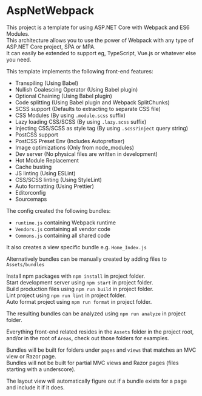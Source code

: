 # AspNetWebpack

This project is a template for using ASP.NET Core with Webpack and ES6 Modules.  
This architecture allows you to use the power of Webpack with any type of ASP.NET Core project, SPA or MPA.  
It can easily be extended to support eg, TypeScript, Vue.js or whatever else you need.

This template implements the following front-end features:
* Transpiling (Using Babel)
* Nullish Coalescing Operator (Using Babel plugin)
* Optional Chaining (Using Babel plugin)
* Code splitting (Using Babel plugin and Webpack SplitChunks)
* SCSS support (Defaults to extracting to separate CSS file)
* CSS Modules (By using ```.module.scss``` suffix)
* Lazy loading CSS/SCSS (By using ```.lazy.scss``` suffix)
* Injecting CSS/SCSS as style tag (By using ```.scss?inject``` query string)
* PostCSS support
* PostCSS Preset Env (Includes Autoprefixer)
* Image optimizations (Only from node_modules)
* Dev server (No physical files are written in development)
* Hot Module Replacement
* Cache busting
* JS linting (Using ESLint)
* CSS/SCSS linting (Using StyleLint)
* Auto formatting (Using Prettier)
* Editorconfig
* Sourcemaps

The config created the following bundles:
* ```runtime.js``` containing Webpack runtime
* ```Vendors.js``` containing all vendor code
* ```Commons.js``` containing all shared code

It also creates a view specific bundle e.g. ```Home_Index.js```

Alternatively bundles can be manually created by adding files to ```Assets/bundles```

Install npm packages with ```npm install``` in project folder.  
Start development server using ```npm start``` in project folder.  
Build production files using ```npm run build``` in project folder.  
Lint project using ```npm run lint``` in project folder.  
Auto format project using ```npm run format``` in project folder.

The resulting bundles can be analyzed using ```npm run analyze``` in project folder.

Everything front-end related resides in the ```Assets``` folder in the project root, and/or in the root of ```Areas```, check out those folders for examples.

Bundles will be built for folders under ```pages``` and ```views``` that matches an MVC view or Razor page.  
Bundles will not be built for partial MVC views and Razor pages (files starting with a underscore).

The layout view will automatically figure out if a bundle exists for a page and include it if it does.
